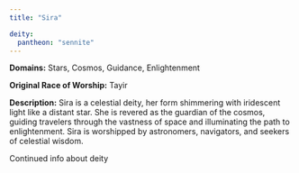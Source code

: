 ```yaml
---
title: "Sira"

deity: 
  pantheon: "sennite"
---
```


**Domains:** Stars, Cosmos, Guidance, Enlightenment

**Original Race of Worship:** Tayir

**Description:** Sira is a celestial deity, her form shimmering with iridescent light like a distant star. She is revered as the guardian of the cosmos, guiding travelers through the vastness of space and illuminating the path to enlightenment. Sira is worshipped by astronomers, navigators, and seekers of celestial wisdom.

<!--more-->

<div class="todo">Continued info about deity</div>